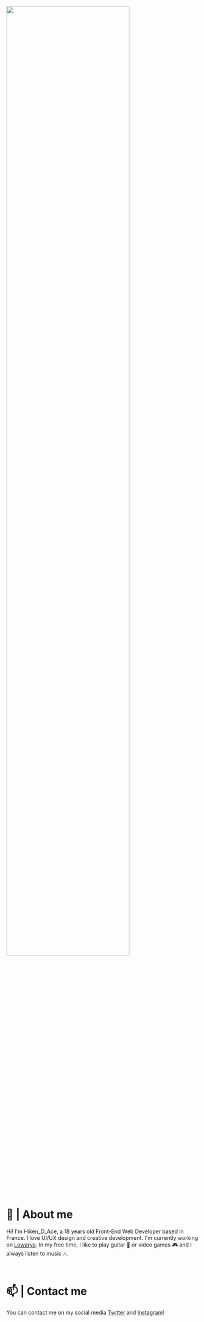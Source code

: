 <img src="https://zupimages.net/up/22/32/3yh7.png" width="80%" height="auto"/>

<br />

# 👀 | About me
Hi! I'm Hiken_D_Ace, a 18 years old Front-End Web Developer based in France. 
I love UI/UX design and creative development. I'm currently working on [Lowarya](https://github.com/Lowarya). 
In my free time, I like to play guitar 🎸 or video games 🎮 and I always listen to music 🎶.

<br />

# 📫 | Contact me 
You can contact me on my social media [Twitter](https://twitter.com/Hiken_D_Acee) and [Instagram](https://www.instagram.com/hiken.ig)!
